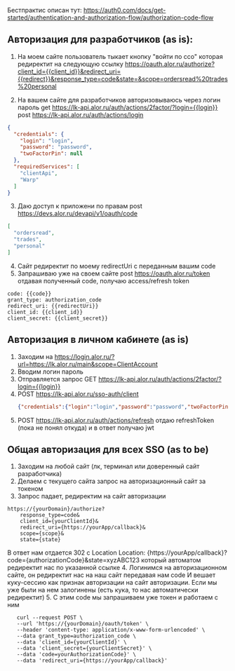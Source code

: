 Бестпрактис описан тут: https://auth0.com/docs/get-started/authentication-and-authorization-flow/authorization-code-flow

## Авторизация для разработчиков (as is):

1. На моем сайте пользователь тыкает кнопку "войти по ссо" которая редиректит на следующую ссылку
   https://oauth.alor.ru/authorize?client_id={{client_id}}&redirect_uri={{redirect}}&response_type=code&state=&scope=ordersread%20trades%20personal

2. На вашем сайте для разработчиков авторизовываюсь через логин пароль
   get https://lk-api.alor.ru/auth/actions/2factor/?login={{login}}
   post https://lk-api.alor.ru/auth/actions/login

```json
{
  "credentials": {
    "login": "login",
    "password": "password",
    "twoFactorPin": null
  },
  "requiredServices": [
    "clientApi",
    "Warp"
  ]
}
```

3. Даю доступ к приложени по правам
   post https://devs.alor.ru/devapi/v1/oauth/code

```json
[
  "ordersread",
  "trades",
  "personal"
]
```

4. Сайт редиректит по моему redirectUri с переданным вашим code
5. Запрашиваю уже на своем сайте
   post https://oauth.alor.ru/token отдавая полученный code, получаю access/refresh token

```
code: {{code}}
grant_type: authorization_code
redirect_uri: {{redirectUri}}
client_id: {{client_id}}
client_secret: {{client_secret}}
```

## Авторизация в личном кабинете (as is)

1. Заходим на https://login.alor.ru/?url=https://lk.alor.ru/main&scope=ClientAccount
2. Вводим логин пароль
3. Отправляется запрос GET https://lk-api.alor.ru/auth/actions/2factor/?login={{login}}
4. POST https://lk-api.alor.ru/sso-auth/client
   ```json
   {"credentials":{"login":"login","password":"password","twoFactorPin":null},"client_id":"SingleSignOn","redirect_url":"//lk.alor.ru/"}
   ```
5. POST https://lk-api.alor.ru/auth/actions/refresh отдаю refreshToken (пока не понял откуда) и в ответ получаю jwt

## Общая авторизация для всех SSO (as to be)
1. Заходим на любой сайт (лк, терминал или доверенный сайт разработчика)
2. Делаем с текущего сайта запрос на авторизационный сайт за токеном
3. Запрос падает, редиректим на сайт авторизации
```
https://{yourDomain}/authorize?
    response_type=code&
    client_id={yourClientId}&
    redirect_uri={https://yourApp/callback}&
    scope={scope}&
    state={state}
```
В ответ нам отдается 302 с Location Location: {https://yourApp/callback}?code={authorizationCode}&state=xyzABC123 который автоматом редиректит нас по указанной ссылке
4. Логинимся на авторизационном сайте, он редиректит нас на наш сайт передавая нам code И вешает куку-сессию как признак авторизации на сайт авторизации. Если мы уже были на нем залогинены (есть кука, то нас автоматически редиректит)
5. С этим code мы запрашиваем уже токен и работаем с ним
```
   curl --request POST \
   --url 'https://{yourDomain}/oauth/token' \
   --header 'content-type: application/x-www-form-urlencoded' \
   --data grant_type=authorization_code \
   --data 'client_id={yourClientId}' \
   --data 'client_secret={yourClientSecret}' \
   --data 'code=yourAuthorizationCode}' \
   --data 'redirect_uri={https://yourApp/callback}'
```